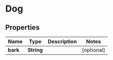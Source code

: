 

# Dog

## Properties

Name | Type | Description | Notes
------------ | ------------- | ------------- | -------------
**bark** | **String** |  |  [optional]




